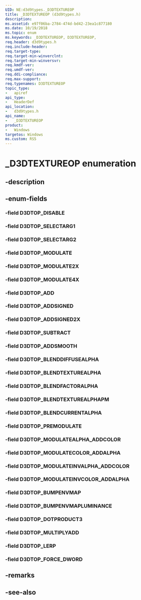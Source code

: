 ```yaml
---
UID: NE:d3d9types._D3DTEXTUREOP
title: _D3DTEXTUREOP (d3d9types.h)
description: 
ms.assetid: e97f06ba-2784-474d-bd42-23ea1c877180
ms.date: 10/19/2018
ms.topic: enum
ms.keywords: _D3DTEXTUREOP, D3DTEXTUREOP, 
req.header: d3d9types.h
req.include-header:
req.target-type:
req.target-min-winverclnt:
req.target-min-winversvr:
req.kmdf-ver:
req.umdf-ver:
req.ddi-compliance:
req.max-support:
req.typenames: D3DTEXTUREOP
topic_type: 
-	apiref
api_type: 
-	HeaderDef
api_location: 
-	d3d9types.h
api_name: 
-	_D3DTEXTUREOP
product:
-	Windows
targetos: Windows
ms.custom: RS5
---
```


# _D3DTEXTUREOP enumeration

## -description



## -enum-fields

### -field D3DTOP_DISABLE 
### -field D3DTOP_SELECTARG1 
### -field D3DTOP_SELECTARG2 
### -field D3DTOP_MODULATE 
### -field D3DTOP_MODULATE2X 
### -field D3DTOP_MODULATE4X 
### -field D3DTOP_ADD 
### -field D3DTOP_ADDSIGNED 
### -field D3DTOP_ADDSIGNED2X 
### -field D3DTOP_SUBTRACT 
### -field D3DTOP_ADDSMOOTH 
### -field D3DTOP_BLENDDIFFUSEALPHA 
### -field D3DTOP_BLENDTEXTUREALPHA 
### -field D3DTOP_BLENDFACTORALPHA 
### -field D3DTOP_BLENDTEXTUREALPHAPM 
### -field D3DTOP_BLENDCURRENTALPHA 
### -field D3DTOP_PREMODULATE 
### -field D3DTOP_MODULATEALPHA_ADDCOLOR 
### -field D3DTOP_MODULATECOLOR_ADDALPHA 
### -field D3DTOP_MODULATEINVALPHA_ADDCOLOR 
### -field D3DTOP_MODULATEINVCOLOR_ADDALPHA 
### -field D3DTOP_BUMPENVMAP 
### -field D3DTOP_BUMPENVMAPLUMINANCE 
### -field D3DTOP_DOTPRODUCT3 
### -field D3DTOP_MULTIPLYADD 
### -field D3DTOP_LERP 
### -field D3DTOP_FORCE_DWORD 

## -remarks

## -see-also
